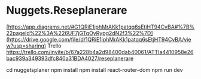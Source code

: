 # Nuggets.Reseplanerare
[https://app.diagrams.net/#G1QRiE1iphMrAKk1patqq6sEtjHT94CvBA#%7B%22pageId%22%3A%226UF7jGTqOyRypg2dN2f3%22%7D](https://drive.google.com/file/d/1QRiE1iphMrAKk1patqq6sEtjHT94CvBA/view?usp=sharing)
Trello https://trello.com/invite/b/67a228b4a2d98400dab40061/ATTIa4410958e26bac939a349393dfc840a31BDA4027/reseplanerare

cd nuggetsplaner
npm install
npm install react-router-dom
npm run dev
